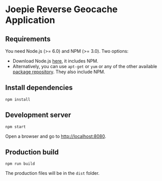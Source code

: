 Joepie Reverse Geocache Application
===================================

Requirements
------------

You need Node.js (>= 6.0) and NPM (>= 3.0). Two options:
  - Download Node.js [here](https://nodejs.org/en/download/), it includes NPM.
  - Alternatively, you can use `apt-get` or `yum` or any of the other 
    available [package repository](https://nodejs.org/en/download/package-manager/).
    They also include NPM.

Install dependencies
--------------------

`npm install`

Development server
------------------

`npm start`

Open a browser and go to [http://localhost:8080](http://localhost:8080).

Production build
----------------

`npm run build`

The production files will be in the `dist` folder.